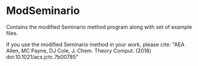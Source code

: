 # ModSeminario
Contains the modified Seminario method program along with set of example files.

If you use the modified Seminario method in your work, please cite:
"AEA Allen, MC Payne, DJ Cole, J. Chem. Theory Comput. (2018) doi:10.1021/acs.jctc.7b00785"
